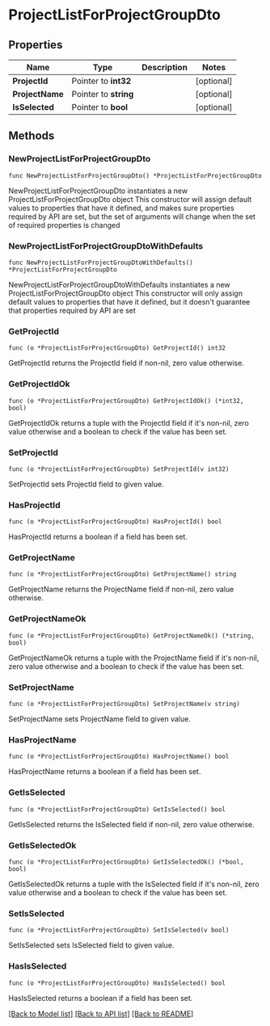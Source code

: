 # ProjectListForProjectGroupDto

## Properties

Name | Type | Description | Notes
------------ | ------------- | ------------- | -------------
**ProjectId** | Pointer to **int32** |  | [optional] 
**ProjectName** | Pointer to **string** |  | [optional] 
**IsSelected** | Pointer to **bool** |  | [optional] 

## Methods

### NewProjectListForProjectGroupDto

`func NewProjectListForProjectGroupDto() *ProjectListForProjectGroupDto`

NewProjectListForProjectGroupDto instantiates a new ProjectListForProjectGroupDto object
This constructor will assign default values to properties that have it defined,
and makes sure properties required by API are set, but the set of arguments
will change when the set of required properties is changed

### NewProjectListForProjectGroupDtoWithDefaults

`func NewProjectListForProjectGroupDtoWithDefaults() *ProjectListForProjectGroupDto`

NewProjectListForProjectGroupDtoWithDefaults instantiates a new ProjectListForProjectGroupDto object
This constructor will only assign default values to properties that have it defined,
but it doesn't guarantee that properties required by API are set

### GetProjectId

`func (o *ProjectListForProjectGroupDto) GetProjectId() int32`

GetProjectId returns the ProjectId field if non-nil, zero value otherwise.

### GetProjectIdOk

`func (o *ProjectListForProjectGroupDto) GetProjectIdOk() (*int32, bool)`

GetProjectIdOk returns a tuple with the ProjectId field if it's non-nil, zero value otherwise
and a boolean to check if the value has been set.

### SetProjectId

`func (o *ProjectListForProjectGroupDto) SetProjectId(v int32)`

SetProjectId sets ProjectId field to given value.

### HasProjectId

`func (o *ProjectListForProjectGroupDto) HasProjectId() bool`

HasProjectId returns a boolean if a field has been set.

### GetProjectName

`func (o *ProjectListForProjectGroupDto) GetProjectName() string`

GetProjectName returns the ProjectName field if non-nil, zero value otherwise.

### GetProjectNameOk

`func (o *ProjectListForProjectGroupDto) GetProjectNameOk() (*string, bool)`

GetProjectNameOk returns a tuple with the ProjectName field if it's non-nil, zero value otherwise
and a boolean to check if the value has been set.

### SetProjectName

`func (o *ProjectListForProjectGroupDto) SetProjectName(v string)`

SetProjectName sets ProjectName field to given value.

### HasProjectName

`func (o *ProjectListForProjectGroupDto) HasProjectName() bool`

HasProjectName returns a boolean if a field has been set.

### GetIsSelected

`func (o *ProjectListForProjectGroupDto) GetIsSelected() bool`

GetIsSelected returns the IsSelected field if non-nil, zero value otherwise.

### GetIsSelectedOk

`func (o *ProjectListForProjectGroupDto) GetIsSelectedOk() (*bool, bool)`

GetIsSelectedOk returns a tuple with the IsSelected field if it's non-nil, zero value otherwise
and a boolean to check if the value has been set.

### SetIsSelected

`func (o *ProjectListForProjectGroupDto) SetIsSelected(v bool)`

SetIsSelected sets IsSelected field to given value.

### HasIsSelected

`func (o *ProjectListForProjectGroupDto) HasIsSelected() bool`

HasIsSelected returns a boolean if a field has been set.


[[Back to Model list]](../README.md#documentation-for-models) [[Back to API list]](../README.md#documentation-for-api-endpoints) [[Back to README]](../README.md)



